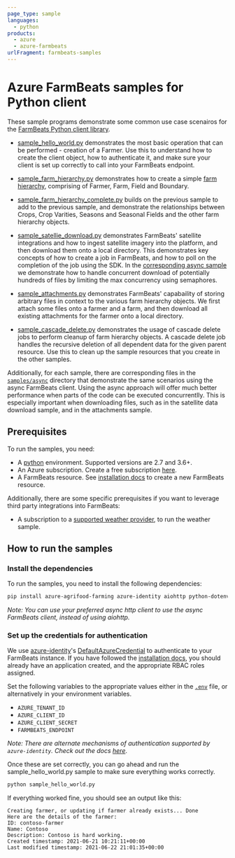 ```yaml
---
page_type: sample
languages:
  - python
products:
  - azure
  - azure-farmbeats
urlFragment: farmbeats-samples
---
```


# Azure FarmBeats samples for Python client

These sample programs demonstrate some common use case scenairos for the [FarmBeats Python client library][python_sdk].

- [sample_hello_world.py][hello_world_sample] demonstrates the most basic operation that can be performed - creation of a Farmer. Use this to understand how to create the client object, how to authenticate it, and make sure your client is set up correctly to call into your FarmBeats endpoint.

- [sample_farm_hierarchy.py][farm_hierarchy_sample] demonstrates how to create a simple [farm hierarchy][farm_hierarchy_docs], comprising of Farmer, Farm, Field and Boundary.

- [sample_farm_hierarchy_complete.py][farm_hierarchy_complete_sample] builds on the previous sample to add to the previous sample, and demonstrate the relationships between Crops, Crop Varities, Seasons and Seasonal Fields and the other farm hierarchy objects.

- [sample_satellie_download.py][satellie_download_sample] demonstrates FarmBeats' satellite integrations and how to ingest satellite imagery into the platform, and then download them onto a local directory. This demonstrates key concepts of how to create a job in FarmBeats, and how to poll on the completion of the job using the SDK. In the [corresponding async sample][satellie_download_async_sample] we demonstrate how to handle concurrent download of potentially hundreds of files by limiting the max concurrency using semaphores.

- [sample_attachments.py][attachments_sample] demonstrates FarmBeats' capabaility of storing arbitrary files in context to the various farm hierarchy objects. We first attach some files onto a farmer and a farm, and then download all existing attachments for the farmer onto a local directory.

- [sample_cascade_delete.py][cascade_delete_sample] demonstrates the usage of cascade delete jobs to perform cleanup of farm hierarchy objects. A cascade delete job handles the recursive deletion of all dependent data for the given parent resource. Use this to clean up the sample resources that you create in the other samples.


Additionally, for each sample, there are corresponding files in the [`samples/async`][async_samples] directory that demonstrate the same scenarios using the async FarmBeats client. Using the async approach will offer much better performance when parts of the code can be executed concurrentlly. This is especially important when downloading files, such as in the satellite data download sample, and in the attachments sample.

## Prerequisites

To run the samples, you need:

- A [python][get_python] environment. Supported versions are 2.7 and 3.6+.
- An Azure subscription. Create a free subscription [here][azure_free_sub].
- A FarmBeats resource. See [installation docs][install_farmbeats] to create a new FarmBeats resource.

Additionally, there are some specific prerequisites if you want to leverage third party integrations into FarmBeats:

- A subscription to a [supported weather provider][weather_docs], to run the weather sample.

## How to run the samples

### Install the dependencies

To run the samples, you need to install the following dependencies:
```bash
pip install azure-agrifood-farming azure-identity aiohttp python-dotenv
```
_Note: You can use your preferred async http client to use the async FarmBeats client, instead of using aiohttp._

### Set up the credentials for authentication

We use [azure-identity][azure_identity]'s [DefaultAzureCredential][azure_identity_default_azure_credential] to authenticate to your FarmBeats instance. If you have followed the [installation docs][install_farmbeats], you should already have an application created, and the appropriate RBAC roles assigned.

Set the following variables to the appropriate values either in the [`.env`][dot_env_file] file, or alternatively in your environment variables.

- `AZURE_TENANT_ID`
- `AZURE_CLIENT_ID`
- `AZURE_CLIENT_SECRET`
- `FARMBEATS_ENDPOINT`

_Note: There are alternate mechanisms of authentication supported by `azure-identity`. Check out the docs [here][azure_identity]_.

Once these are set correctly, you can go ahead and run the sample_hello_world.py sample to make sure everything works correctly.

```bash
python sample_hello_world.py
```

If everything worked fine, you should see an output like this:
```
Creating farmer, or updating if farmer already exists... Done
Here are the details of the farmer:
ID: contoso-farmer
Name: Contoso
Description: Contoso is hard working.
Created timestamp: 2021-06-21 10:21:11+00:00
Last modified timestamp: 2021-06-22 21:01:35+00:00
```


<!-- Product docs aka.ms links-->
[farm_hierarchy_docs]: https://aka.ms/FarmBeatsFarmHierarchyDocs
[weather_docs]: https://aka.ms/FarmBeatsWeatherDocs/
[install_farmbeats]: https://aka.ms/FarmBeatsInstallDocumentationPaaS/

<!-- Links to samples files -->
[async_samples]: https://github.com/Azure/azure-sdk-for-python/tree/main/sdk/agrifood/azure-agrifood-farming/samples/async
[hello_world_sample]: https://github.com/Azure/azure-sdk-for-python/blob/main/sdk/agrifood/azure-agrifood-farming/samples/sample_hello_world.py
[attachments_sample]: https://github.com/Azure/azure-sdk-for-python/blob/main/sdk/agrifood/azure-agrifood-farming/samples/sample_attachments.py
[cascade_delete_sample]: https://github.com/Azure/azure-sdk-for-python/blob/main/sdk/agrifood/azure-agrifood-farming/samples/sample_cascade_delete.py
[satellie_download_sample]: https://github.com/Azure/azure-sdk-for-python/blob/main/sdk/agrifood/azure-agrifood-farming/samples/sample_satellie_download.py
[farm_hierarchy_complete_sample]: https://github.com/Azure/azure-sdk-for-python/blob/main/sdk/agrifood/azure-agrifood-farming/samples/sample_farm_hierarchy_complete.py
[farm_hierarchy_sample]: https://github.com/Azure/azure-sdk-for-python/blob/main/sdk/agrifood/azure-agrifood-farming/samples/sample_farm_hierarchy.py
[satellie_download_async_sample]: https://github.com/Azure/azure-sdk-for-python/blob/main/sdk/agrifood/azure-agrifood-farming/samples/async/sample_satellie_download_async.py
[dot_env_file]: https://github.com/Azure/azure-sdk-for-python/blob/main/sdk/agrifood/azure-agrifood-farming/samples/.env

<!-- Microsoft/Azure related links -->
[azure_free_sub]: https://azure.microsoft.com/free/
[azure_identity]: https://pypi.org/project/azure-identity/
[azure_identity_default_azure_credential]: https://github.com/Azure/azure-sdk-for-python/tree/main/sdk/identity/azure-identity#defaultazurecredential
[python_sdk]: https://pypi.org/project/azure-agrifood-farming/

<!-- Links to external sites -->
[get_python]: https://www.python.org/
